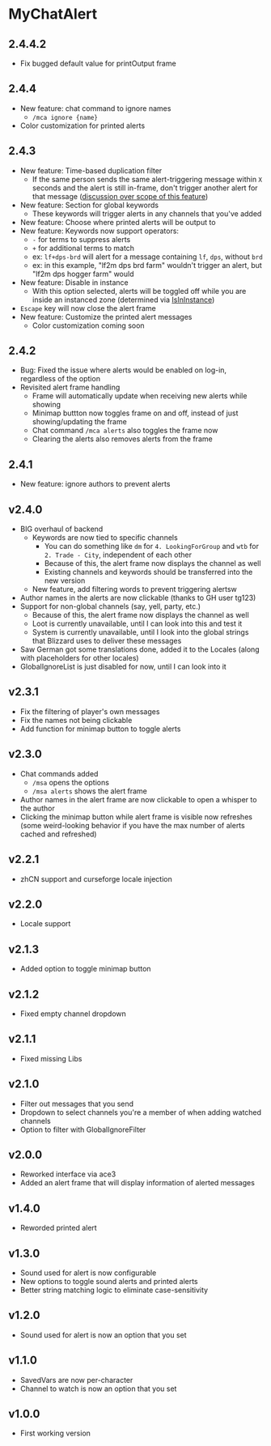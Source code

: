 # MyChatAlert

## 2.4.4.2

- Fix bugged default value for printOutput frame

## 2.4.4

- New feature: chat command to ignore names
  - `/mca ignore {name}`
- Color customization for printed alerts

## 2.4.3

- New feature: Time-based duplication filter
  - If the same person sends the same alert-triggering message within `X` seconds and the alert is still in-frame, don't trigger another alert for that message ([discussion over scope of this feature](https://github.com/brodyreeves/MyChatAlert/issues/27))
- New feature: Section for global keywords
  - These keywords will trigger alerts in any channels that you've added
- New feature: Choose where printed alerts will be output to
- New feature: Keywords now support operators:
  - `-` for terms to suppress alerts
  - `+` for additional terms to match
  - ex: `lf+dps-brd` will alert for a message containing `lf`, `dps`, without `brd`
  - ex: in this example, "lf2m dps brd farm" wouldn't trigger an alert, but "lf2m dps hogger farm" would
- New feature: Disable in instance
  - With this option selected, alerts will be toggled off while you are inside an instanced zone (determined via [IsInInstance](https://wow.gamepedia.com/API_IsInInstance))
- `Escape` key will now close the alert frame
- New feature: Customize the printed alert messages
  - Color customization coming soon

## 2.4.2

- Bug: Fixed the issue where alerts would be enabled on log-in, regardless of the option
- Revisited alert frame handling
  - Frame will automatically update when receiving new alerts while showing
  - Minimap buttton now toggles frame on and off, instead of just showing/updating the frame
  - Chat command `/mca alerts` also toggles the frame now
  - Clearing the alerts also removes alerts from the frame

## 2.4.1

- New feature: ignore authors to prevent alerts

## v2.4.0

- BIG overhaul of backend
  - Keywords are now tied to specific channels
    - You can do something like `dm` for `4. LookingForGroup` and `wtb` for `2. Trade - City`, independent of each other
    - Because of this, the alert frame now displays the channel as well
    - Existing channels and keywords should be transferred into the new version
  - New feature, add filtering words to prevent triggering alertsw
- Author names in the alerts are now clickable (thanks to GH user tg123)
- Support for non-global channels (say, yell, party, etc.)
  - Because of this, the alert frame now displays the channel as well
  - Loot is currently unavailable, until I can look into this and test it
  - System is currently unavailable, until I look into the global strings that Blizzard uses to deliver these messages
- Saw German got some translations done, added it to the Locales (along with placeholders for other locales)
- GlobalIgnoreList is just disabled for now, until I can look into it

## v2.3.1

- Fix the filtering of player's own messages
- Fix the names not being clickable
- Add function for minimap button to toggle alerts

## v2.3.0

- Chat commands added
  - `/msa` opens the options
  - `/msa alerts` shows the alert frame
- Author names in the alert frame are now clickable to open a whisper to the author
- Clicking the minimap button while alert frame is visible now refreshes (some weird-looking behavior if you have the max number of alerts cached and refreshed)

## v2.2.1

- zhCN support and curseforge locale injection

## v2.2.0

- Locale support

## v2.1.3

- Added option to toggle minimap button

## v2.1.2

- Fixed empty channel dropdown

## v2.1.1

- Fixed missing Libs

## v2.1.0

- Filter out messages that you send
- Dropdown to select channels you're a member of when adding watched channels
- Option to filter with GlobalIgnoreFilter

## v2.0.0

- Reworked interface via ace3
- Added an alert frame that will display information of alerted messages

## v1.4.0

- Reworded printed alert

## v1.3.0

- Sound used for alert is now configurable
- New options to toggle sound alerts and printed alerts
- Better string matching logic to eliminate case-sensitivity

## v1.2.0

- Sound used for alert is now an option that you set

## v1.1.0

- SavedVars are now per-character
- Channel to watch is now an option that you set

## v1.0.0

- First working version
